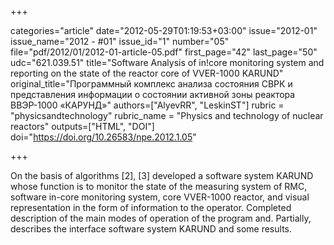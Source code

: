 +++

categories="article"
date="2012-05-29T01:19:53+03:00"
issue="2012-01"
issue_name="2012 - #01"
issue_id="1"
number="05"
file="pdf/2012/01/2012-01-article-05.pdf"
first_page="42"
last_page="50"
udc="621.039.51"
title="Software Analysis of in!core monitoring system and reporting on the state of the reactor core of VVER-1000 KARUND"
original_title="Программный комплекс анализа состояния СВРК и представления информации о состоянии активной зоны реактора ВВЭР-1000 «КАРУНД»"
authors=["AlyevRR", "LeskinST"]
rubric = "physicsandtechnology"
rubric_name = "Physics and technology of nuclear reactors"
outputs=["HTML", "DOI"]
doi="https://doi.org/10.26583/npe.2012.1.05"

+++

On the basis of algorithms [2], [3] developed a software system KARUND whose function is to monitor the state of the measuring system of RMC, software in-core monitoring system, core VVER-1000 reactor, and visual representation in the form of information to the operator. Completed description of the main modes of operation of the program and. Partially, describes the interface software system KARUND and some results.
